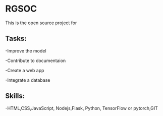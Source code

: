 # RGSOC

This is the open source project for 

## Tasks:

-Improve the model

-Contribute to documentaion

-Create a web app

-Integrate a database


## Skills:

-HTML,CSS,JavaScript, Nodejs,Flask, Python, TensorFlow or pytorch,GIT

